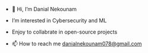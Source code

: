 - 👋 Hi, I’m Danial Nekounam
- I’m interested in Cybersecurity and ML
  
- Enjoy to collabrate in open-source projects
- 📫 How to reach me danialnekounam078@gmail.com


<!---
Dnekounam/Dnekounam is a ✨ special ✨ repository because its `README.md` (this file) appears on your GitHub profile.
You can click the Preview link to take a look at your changes.
--->

